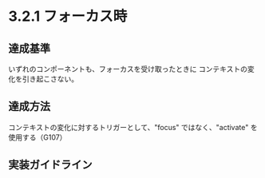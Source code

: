 # 3.2.1 フォーカス時

## 達成基準
いずれのコンポーネントも、フォーカスを受け取ったときに コンテキストの変化を引き起こさない。
## 達成方法
コンテキストの変化に対するトリガーとして、"focus" ではなく、"activate" を使用する（G107）

## 実装ガイドライン